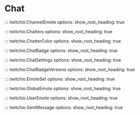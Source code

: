 # Chat

::: twitchio.ChannelEmote
    options:
      show_root_heading: true

::: twitchio.Chatters
    options:
      show_root_heading: true

::: twitchio.ChatterColor
    options:
      show_root_heading: true

::: twitchio.ChatBadge
    options:
      show_root_heading: true

::: twitchio.ChatSettings
    options:
      show_root_heading: true

::: twitchio.ChatBadgeVersions
    options:
      show_root_heading: true

::: twitchio.EmoteSet
    options:
      show_root_heading: true

::: twitchio.GlobalEmote
    options:
      show_root_heading: true

::: twitchio.UserEmote
    options:
      show_root_heading: true

::: twitchio.SentMessage
    options:
      show_root_heading: true